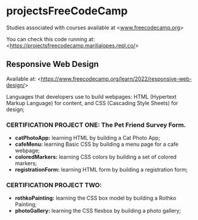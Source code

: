 # projectsFreeCodeCamp
Studies associated with courses available at &lt;www.freecodecamp.org&gt;

You can check this code running at: &lt;https://projectsfreecodecamp.marilialopes.repl.co/&gt; 

## Responsive Web Design
Available at: &lt;https://www.freecodecamp.org/learn/2022/responsive-web-design/&gt;

Languages that developers use to build webpages: HTML (Hypertext Markup Language) for content, and CSS (Cascading Style Sheets) for design; 

### __CERTIFICATION PROJECT ONE:__ The Pet Friend Survey Form.
* __catPhotoApp:__ learning HTML by building a Cat Photo App;
* __cafeMenu:__ learning Basic CSS by building a menu page for a cafe webpage;
* __coloredMarkers:__ learning CSS colors by building a  set of colored markers;
* __registrationForm:__ learning HTML form by building a registration form;

### __CERTIFICATION PROJECT TWO:__
* __rothkoPainting:__ learning the CSS box model by building a Rothko Painting;
*  __photoGallery:__ learning the CSS flexbox by building a photo gallery;
